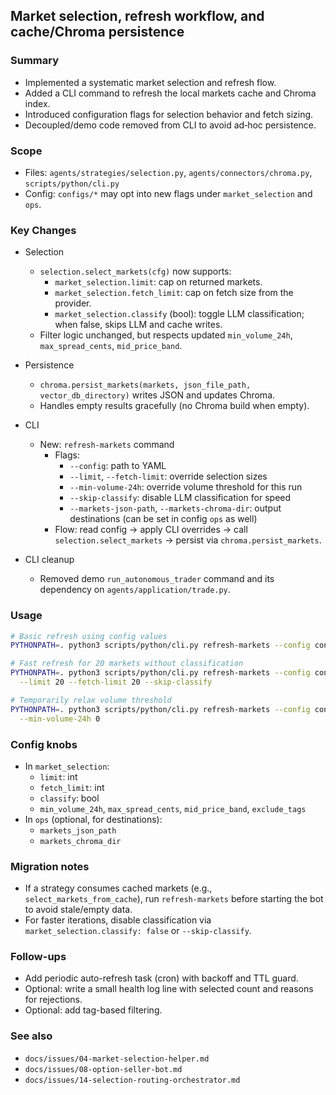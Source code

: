 ## Market selection, refresh workflow, and cache/Chroma persistence

### Summary
- Implemented a systematic market selection and refresh flow.
- Added a CLI command to refresh the local markets cache and Chroma index.
- Introduced configuration flags for selection behavior and fetch sizing.
- Decoupled/demo code removed from CLI to avoid ad‑hoc persistence.

### Scope
- Files: `agents/strategies/selection.py`, `agents/connectors/chroma.py`, `scripts/python/cli.py`
- Config: `configs/*` may opt into new flags under `market_selection` and `ops`.

### Key Changes
- Selection
  - `selection.select_markets(cfg)` now supports:
    - `market_selection.limit`: cap on returned markets.
    - `market_selection.fetch_limit`: cap on fetch size from the provider.
    - `market_selection.classify` (bool): toggle LLM classification; when false, skips LLM and cache writes.
  - Filter logic unchanged, but respects updated `min_volume_24h`, `max_spread_cents`, `mid_price_band`.

- Persistence
  - `chroma.persist_markets(markets, json_file_path, vector_db_directory)` writes JSON and updates Chroma.
  - Handles empty results gracefully (no Chroma build when empty).

- CLI
  - New: `refresh-markets` command
    - Flags:
      - `--config`: path to YAML
      - `--limit`, `--fetch-limit`: override selection sizes
      - `--min-volume-24h`: override volume threshold for this run
      - `--skip-classify`: disable LLM classification for speed
      - `--markets-json-path`, `--markets-chroma-dir`: output destinations (can be set in config `ops` as well)
    - Flow: read config → apply CLI overrides → call `selection.select_markets` → persist via `chroma.persist_markets`.

- CLI cleanup
  - Removed demo `run_autonomous_trader` command and its dependency on `agents/application/trade.py`.

### Usage
```bash
# Basic refresh using config values
PYTHONPATH=. python3 scripts/python/cli.py refresh-markets --config configs/option_seller.yaml

# Fast refresh for 20 markets without classification
PYTHONPATH=. python3 scripts/python/cli.py refresh-markets --config configs/option_seller.yaml \
  --limit 20 --fetch-limit 20 --skip-classify

# Temporarily relax volume threshold
PYTHONPATH=. python3 scripts/python/cli.py refresh-markets --config configs/option_seller.yaml \
  --min-volume-24h 0
```

### Config knobs
- In `market_selection`:
  - `limit`: int
  - `fetch_limit`: int
  - `classify`: bool
  - `min_volume_24h`, `max_spread_cents`, `mid_price_band`, `exclude_tags`
- In `ops` (optional, for destinations):
  - `markets_json_path`
  - `markets_chroma_dir`

### Migration notes
- If a strategy consumes cached markets (e.g., `select_markets_from_cache`), run `refresh-markets` before starting the bot to avoid stale/empty data.
- For faster iterations, disable classification via `market_selection.classify: false` or `--skip-classify`.

### Follow-ups
- Add periodic auto-refresh task (cron) with backoff and TTL guard.
- Optional: write a small health log line with selected count and reasons for rejections.
- Optional: add tag-based filtering.

### See also
- `docs/issues/04-market-selection-helper.md`
- `docs/issues/08-option-seller-bot.md`
- `docs/issues/14-selection-routing-orchestrator.md`

